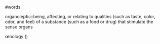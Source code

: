 #words

organoleptic::being, affecting, or relating to qualities (such as taste, color, odor, and feel) of a substance (such as a food or drug) that stimulate the sense organs

œnology ()